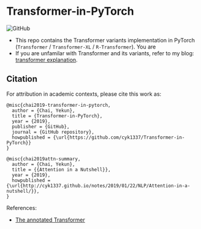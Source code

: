 # Transformer-in-PyTorch
![GitHub](https://img.shields.io/github/license/cyk1337/Transformer-in-Pytorch)
- This repo contains the Transformer variants implementation in PyTorch (`Transformer` / `Transformer-XL` / `R-Transformer`). You are 
- If you are unfamilar with Transformer and its variants, refer to my blog:  [transformer explanation](http://ychai.uk/notes/2019/01/22/NLP/Attention-in-a-nutshell/#Transformer).

## Citation
For attribution in academic contexts, please cite this work as:
```
@misc{chai2019-transformer-in-pytorch,
  author = {Chai, Yekun},
  title = {Transformer-in-PyTorch},
  year = {2019},
  publisher = {GitHub},
  journal = {GitHub repository},
  howpublished = {\url{https://github.com/cyk1337/Transformer-in-PyTorch}}
}

@misc{chai2019attn-summary,
  author = {Chai, Yekun},
  title = {{Attention in a Nutshell}},
  year = {2019},
  howpublished = {\url{http://cyk1337.github.io/notes/2019/01/22/NLP/Attention-in-a-nutshell/}},
}
```

References:
- [The annotated Transformer](https://nlp.seas.harvard.edu/2018/04/03/attention.html)
